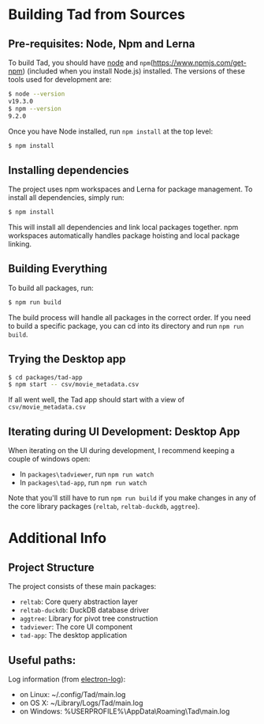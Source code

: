# Building Tad from Sources

## Pre-requisites: Node, Npm and Lerna

To build Tad, you should have [node](https://nodejs.org/en/) and `npm`(https://www.npmjs.com/get-npm) (included when you install Node.js) installed. The versions of these tools used for development are:

```bash
$ node --version
v19.3.0
$ npm --version
9.2.0
```

Once you have Node installed, run `npm install` at the top level:

```bash
$ npm install
```

## Installing dependencies

The project uses npm workspaces and Lerna for package management. To install all dependencies, simply run:

```bash
$ npm install
```

This will install all dependencies and link local packages together. npm workspaces automatically handles package hoisting and local package linking.

## Building Everything

To build all packages, run:

```bash
$ npm run build
```

The build process will handle all packages in the correct order. If you need to build a specific package, you can cd into its directory and run `npm run build`.

## Trying the Desktop app

```bash
$ cd packages/tad-app
$ npm start -- csv/movie_metadata.csv
```

If all went well, the Tad app should start with a view of `csv/movie_metadata.csv`

## Iterating during UI Development: Desktop App

When iterating on the UI during development, I recommend keeping a couple of windows open:

- In `packages\tadviewer`, run `npm run watch`
- In `packages\tad-app`, run `npm run watch`

Note that you'll still have to run `npm run build` if you make changes in any of the core library packages (`reltab`, `reltab-duckdb`, `aggtree`).

# Additional Info

## Project Structure

The project consists of these main packages:

- `reltab`: Core query abstraction layer
- `reltab-duckdb`: DuckDB database driver
- `aggtree`: Library for pivot tree construction
- `tadviewer`: The core UI component
- `tad-app`: The desktop application

## Useful paths:

Log information (from [electron-log](https://www.npmjs.com/package/electron-log)):

- on Linux: ~/.config/Tad/main.log
- on OS X: ~/Library/Logs/Tad/main.log
- on Windows: %USERPROFILE%\AppData\Roaming\Tad\main.log
